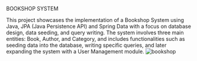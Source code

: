 BOOKSHOP SYSTEM

This project showcases the implementation of a Bookshop System using Java, JPA (Java Persistence API) and Spring Data with a focus on database design, data seeding, and query writing. The system involves three main entities: Book, Author, and Category, and includes functionalities such as seeding data into the database, writing specific queries, and later expanding the system with a User Management module.
![bookshop](https://github.com/nbzhk/BookshopSystem/assets/123271672/6760e9d1-0f59-460c-9a19-603c945e8b5c)
